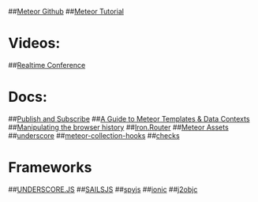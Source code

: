 ##[Meteor Github](https://github.com/meteor)
##[Meteor Tutorial](https://www.meteor.com/install)

# Videos:
##[Realtime Conference](http://2012.realtimeconf.com/video/matt-debergalis)

# Docs:
##[Publish and Subscribe](https://www.eventedmind.com/feed/meteor-subscriptions-and-ddp)
##[A Guide to Meteor Templates & Data Contexts](https://www.discovermeteor.com/blog/a-guide-to-meteor-templates-data-contexts/)
##[Manipulating the browser history](https://developer.mozilla.org/en-US/docs/Web/Guide/API/DOM/Manipulating_the_browser_history?redirectlocale=en-US&redirectslug=Web%2FGuide%2FDOM%2FManipulating_the_browser_history)
##[Iron.Router](https://github.com/EventedMind/iron-router)
##[Meteor Assets](http://docs.meteor.com/#/full/assets)
##[underscore](http://docs.meteor.com/#/full/random)
##[meteor-collection-hooks](https://github.com/matb33/meteor-collection-hooks)
##[checks](http://docs.meteor.com/#/full/accountsui)

# Frameworks
##[UNDERSCORE.JS](http://underscorejs.org/)
##[SAILSJS](http://sailsjs.org/#/)
##[spyjs](http://blog.jetbrains.com/webstorm/2014/04/spy-js-webstorm-secret-service/)
##[ionic](http://ionicframework.com/docs/api/directive/ionContent/)
##[j2objc](https://github.com/google/j2objc)
